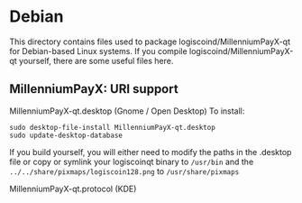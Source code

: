 
Debian
====================
This directory contains files used to package logiscoind/MillenniumPayX-qt
for Debian-based Linux systems. If you compile logiscoind/MillenniumPayX-qt yourself, there are some useful files here.

## MillenniumPayX: URI support ##


MillenniumPayX-qt.desktop  (Gnome / Open Desktop)
To install:

	sudo desktop-file-install MillenniumPayX-qt.desktop
	sudo update-desktop-database

If you build yourself, you will either need to modify the paths in
the .desktop file or copy or symlink your logiscoinqt binary to `/usr/bin`
and the `../../share/pixmaps/logiscoin128.png` to `/usr/share/pixmaps`

MillenniumPayX-qt.protocol (KDE)

